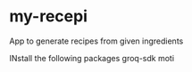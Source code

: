 # my-recepi
App to generate recipes from given ingredients

INstall the following packages
groq-sdk
moti
